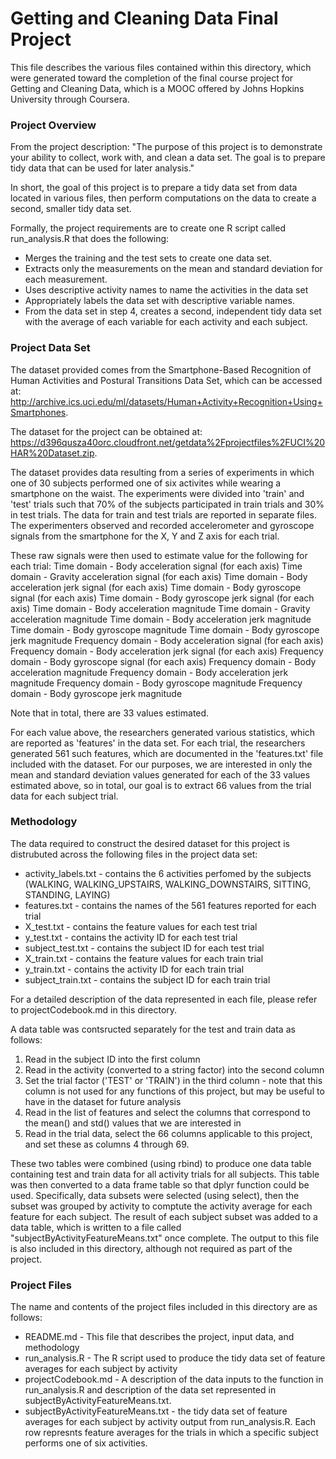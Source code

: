 # Getting and Cleaning Data Final Project
This file describes the various files contained within this directory, which were generated toward the completion of the final course project for Getting and Cleaning Data, which is a MOOC offered by Johns Hopkins University through Coursera.

### Project Overview
From the project description: "The purpose of this project is to demonstrate your ability to collect, work with, and clean a data set. The goal is to prepare tidy data that can be used for later analysis."

In short, the goal of this project is to prepare a tidy data set from data located in various files, then perform computations on the data to create a second, smaller tidy data set. 

Formally, the project requirements are to create one R script called run_analysis.R that does the following: 
* Merges the training and the test sets to create one data set.
* Extracts only the measurements on the mean and standard deviation for each measurement. 
* Uses descriptive activity names to name the activities in the data set
* Appropriately labels the data set with descriptive variable names. 
* From the data set in step 4, creates a second, independent tidy data set with the average of each variable for each activity and each subject.


### Project Data Set
The dataset provided comes from the Smartphone-Based Recognition of Human Activities and Postural Transitions Data Set, which can be accessed at: <http://archive.ics.uci.edu/ml/datasets/Human+Activity+Recognition+Using+Smartphones>.

The dataset for the project can be obtained at: <https://d396qusza40orc.cloudfront.net/getdata%2Fprojectfiles%2FUCI%20HAR%20Dataset.zip>.

The dataset provides data resulting from a series of experiments in which one of 30 subjects performed one of six activites while wearing a smartphone on the waist. The experiments were divided into 'train' and 'test' trials such that 70% of the subjects participated in train trials and 30% in test trials. The data for train and test trials are reported in separate files. The experimenters observed and recorded accelerometer and gyroscope signals from the smartphone for the X, Y and Z axis for each trial.

These raw signals were then used to estimate value for the following for each trial:
Time domain - Body acceleration signal (for each axis)
Time domain - Gravity acceleration signal (for each axis)
Time domain - Body acceleration jerk signal (for each axis)
Time domain - Body gyroscope signal (for each axis)
Time domain - Body gyroscope jerk signal (for each axis)
Time domain - Body acceleration magnitude
Time domain - Gravity acceleration magnitude
Time domain - Body acceleration jerk magnitude
Time domain - Body gyroscope magnitude
Time domain - Body gyroscope jerk magnitude
Frequency domain - Body acceleration signal (for each axis)
Frequency domain - Body acceleration jerk signal (for each axis)
Frequency domain - Body gyroscope signal (for each axis)
Frequency domain - Body acceleration magnitude
Frequency domain - Body acceleration jerk magnitude
Frequency domain - Body gyroscope magnitude
Frequency domain - Body gyroscope jerk magnitude

Note that in total, there are 33 values estimated.

For each value above, the researchers generated various statistics, which are reported as 'features' in the data set. For each trial, the researchers generated 561 such features, which are documented in the 'features.txt' file included with the dataset. For our purposes, we are interested in only the mean and standard deviation values generated for each of the 33 values estimated above, so in total, our goal is to extract 66 values from the trial data for each subject trial.


### Methodology

The data required to construct the desired dataset for this project is distrubuted across the following files in the project data set:
* activity_labels.txt - contains the 6 activities perfomed by the subjects (WALKING, WALKING_UPSTAIRS, WALKING_DOWNSTAIRS, SITTING, STANDING, LAYING)
* features.txt - contains the names of the 561 features reported for each trial
* X_test.txt - contains the feature values for each test trial
* y_test.txt - contains the activity ID for each test trial
* subject_test.txt - contains the subject ID for each test trial
* X_train.txt - contains the feature values for each train trial
* y_train.txt - contains the activity ID for each train trial
* subject_train.txt - contains the subject ID for each train trial

For a detailed description of the data represented in each file, please refer to projectCodebook.md in this directory.

A data table was contsructed separately for the test and train data as follows:
1. Read in the subject ID into the first column
2. Read in the activity (converted to a string factor) into the second column
3. Set the trial factor ('TEST' or 'TRAIN') in the third column - note that this column is not used for any functions of this project, but may be useful to have in the dataset for future analysis
4. Read in the list of features and select the columns that correspond to the mean() and std() values that we are interested in
5. Read in the trial data, select the 66 columns applicable to this project, and set these as columns 4 through 69.

These two tables were combined (using rbind) to produce one data table containing test and train data for all activity trials for all subjects. This table was then converted to a data frame table so that dplyr function could be used. Specifically, data subsets were selected (using select), then the subset was grouped by activity to comptute the activity average for each feature for each subject. The result of each subject subset was added to a data table, which is written to a file called "subjectByActivityFeatureMeans.txt" once complete. The output to this file is also included in this directory, although not required as part of the project.


### Project Files

The name and contents of the project files included in this directory are as follows:
* README.md - This file that describes the project, input data, and methodology
* run_analysis.R - The R script used to produce the tidy data set of feature averages for each subject by activity
* projectCodebook.md - A description of the data inputs to the function in run_analysis.R and description of the data set represented in subjectByActivityFeatureMeans.txt.
* subjectByActivityFeatureMeans.txt - the tidy data set of feature averages for each subject by activity output from run_analysis.R. Each row represnts feature averages for the trials in which a specific subject performs one of six activities.
